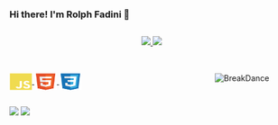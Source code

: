 ### Hi there! I'm Rolph Fadini 👋
##

<div align="center">
  <a href="https://github.com/RolphFadini">
<!--
  <img height="160em" src="https://github-readme-stats.vercel.app/api?username=RolphFadini&show_icons=true&theme=dracula&include_all_commits=true&count_private=true"/>
  -->
  <img height="160em" src="https://github-readme-streak-stats.herokuapp.com/?user=RolphFadini&locale=en&theme=dracula&hide_border=false"/>
  <img height="160em" src="https://github-readme-stats.vercel.app/api/top-langs/?username=RolphFadini&layout=compact&langs_count=7&theme=dracula"/>

</div>
 
 ##
  
<div style="display: inline_block"><br>
  <img align="center" alt="Rolph-Js" height="30" width="40" src="https://raw.githubusercontent.com/devicons/devicon/master/icons/javascript/javascript-plain.svg">
  <img align="center" alt="Rolph-HTML" height="30" width="40" src="https://raw.githubusercontent.com/devicons/devicon/master/icons/html5/html5-original.svg">
  <img align="center" alt="Rolph-CSS" height="30" width="40" src="https://raw.githubusercontent.com/devicons/devicon/master/icons/css3/css3-original.svg">
  <img align="right" alt="BreakDance" height="140" width="140" src="https://media.discordapp.net/attachments/823002948324818996/960994179553579049/Breakdance.gif?width=495&height=473">
</div>
  
  ##
  
<div>  
  <a href = "mailto:rolphfadini@gmail.com"><img src="https://img.shields.io/badge/-Gmail-%23333?style=for-the-badge&logo=gmail&logoColor=white" target="_blank"></a>
  <a href="https://www.linkedin.com/in/rolph-fadini-28b229249/" target="_blank"><img src="https://img.shields.io/badge/-LinkedIn-%230077B5?style=for-the-badge&logo=linkedin&logoColor=white" target="_blank"></a> 
  
 <!-- ![Snake animation](https://github.com/RolphFadini/RolphFadini/blob/output/github-contribution-grid-snake.svg) --> 
  
</div>  
